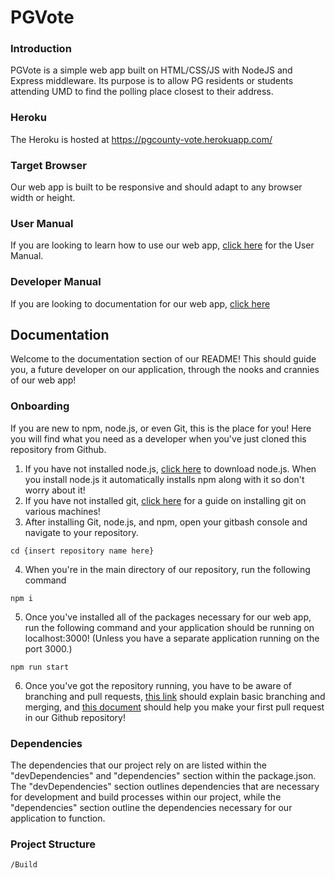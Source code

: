 # PGVote
### Introduction
PGVote is a simple web app built on HTML/CSS/JS with NodeJS and Express middleware. Its purpose is to allow PG residents or students attending UMD to find the polling place closest to their address.
### Heroku
The Heroku is hosted at https://pgcounty-vote.herokuapp.com/
### Target Browser
Our web app is built to be responsive and should adapt to any browser width or height.
### User Manual
If you are looking to learn how to use our web app, [click here](./docs/user.md) for the User Manual.
### Developer Manual
If you are looking to documentation for our web app, [click here](##Documentation)
## Documentation
Welcome to the documentation section of our README! This should guide you, a future developer on our application, through the nooks and crannies of our web app!
### Onboarding
If you are new to npm, node.js, or even Git, this is the place for you! Here you will find what you need as a developer when you've just cloned this repository from Github.
1. If you have not installed node.js, [click here](https://nodejs.org/en/) to download node.js. When you install node.js it automatically installs npm along with it so don't worry about it!
2. If you have not installed git, [click here](https://git-scm.com/book/en/v2/Getting-Started-Installing-Git) for a guide on installing git on various machines!
3. After installing Git, node.js, and npm, open your gitbash console and navigate to your repository.
```
cd {insert repository name here}
```
4. When you're in the main directory of our repository, run the following command
```
npm i
```
5. Once you've installed all of the packages necessary for our web app, run the following command and your application should be running on localhost:3000! (Unless you have a separate application running on the port 3000.)
```
npm run start
```
6. Once you've got the repository running, you have to be aware of branching and pull requests, [this link](https://git-scm.com/book/en/v2/Git-Branching-Basic-Branching-and-Merging) should explain basic branching and merging, and [this document](./docs/pull-requests.md) should help you make your first pull request in our Github repository!
### Dependencies
The dependencies that our project rely on are listed within the "devDependencies" and "dependencies" section within the package.json. The "devDependencies" section outlines dependencies that are necessary for development and build processes within our project, while the "dependencies" section outline the dependencies necessary for our application to function.
### Project Structure
```
/Build
```